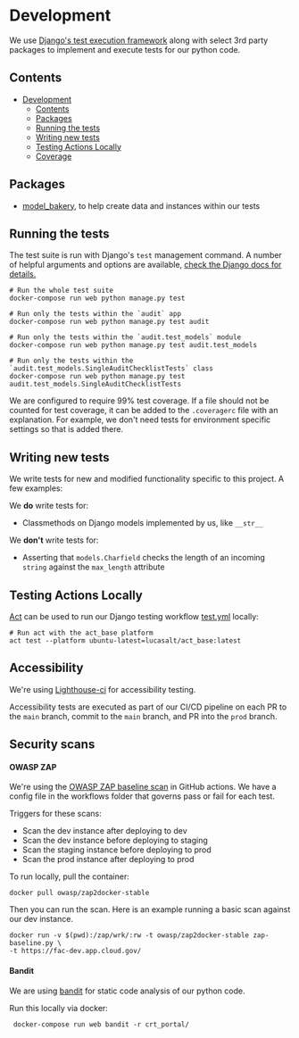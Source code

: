 # Development

We use [Django's test execution framework](https://docs.djangoproject.com/en/4.0/topics/testing/) along with select 3rd party packages to implement and execute tests for our python code.

## Contents

- [Development](#development)
  - [Contents](#contents)
  - [Packages](#packages)
  - [Running the tests](#running-the-tests)
  - [Writing new tests](#writing-new-tests)
  - [Testing Actions Locally](#testing-actions-locally)
  - [Coverage](#coverage)

## Packages
 - [model_bakery](https://model-bakery.readthedocs.io/en/latest/), to help create data and instances within our tests

## Running the tests

The test suite is run with Django's `test` management command. A number of helpful arguments and options are available, [check the Django docs for details.](https://docs.djangoproject.com/en/4.0/topics/testing/overview/#running-tests-1)

```shell
# Run the whole test suite
docker-compose run web python manage.py test

# Run only the tests within the `audit` app
docker-compose run web python manage.py test audit

# Run only the tests within the `audit.test_models` module
docker-compose run web python manage.py test audit.test_models

# Run only the tests within the `audit.test_models.SingleAuditChecklistTests` class
docker-compose run web python manage.py test audit.test_models.SingleAuditChecklistTests
```
We are configured to require 99% test coverage. If a file should not be counted for test coverage, it can be added to the `.coveragerc` file with an explanation. For example, we don't need tests for environment specific settings so that is added there.

## Writing new tests

We write tests for new and modified functionality specific to this project. A few examples:

We **do** write tests for:
* Classmethods on Django models implemented by us, like `__str__`

We **don't** write tests for:
* Asserting that `models.Charfield` checks the length of an incoming `string` against the `max_length` attribute

## Testing Actions Locally

[Act](https://github.com/nektos/act) can be used to run our Django testing workflow [test.yml](.github/workflows/test.yml) locally:

```shell
# Run act with the act_base platform
act test --platform ubuntu-latest=lucasalt/act_base:latest
```

## Accessibility

We're using [Lighthouse-ci](https://github.com/GoogleChrome/lighthouse-ci) for accessibility testing.

Accessibility tests are executed as part of our CI/CD pipeline on each PR to the `main` branch, commit to the `main` branch, and PR into the `prod` branch.

## Security scans
#### OWASP ZAP
We're using the [OWASP ZAP baseline scan](https://github.com/marketplace/actions/owasp-zap-baseline-scan) in GitHub actions. We have a config file in the workflows folder that governs pass or fail for each test.

Triggers for these scans:
 - Scan the dev instance after deploying to dev
 - Scan the dev instance before deploying to staging
 - Scan the staging instance before deploying to prod
 - Scan the prod instance after deploying to prod

To run locally, pull the container:
```
docker pull owasp/zap2docker-stable
```
Then you can run the scan. Here is an example running a basic scan against our dev instance.
```
docker run -v $(pwd):/zap/wrk/:rw -t owasp/zap2docker-stable zap-baseline.py \
-t https://fac-dev.app.cloud.gov/
```

#### Bandit
We are using [bandit](https://bandit.readthedocs.io/en/latest/) for static code analysis of our python code.

Run this locally via docker:
```
 docker-compose run web bandit -r crt_portal/
```
